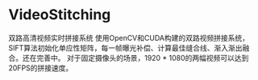 # VideoStitching
双路高清视频实时拼接系统
使用OpenCV和CUDA构建的双路视频拼接系统，SIFT算法初始化单应性矩阵，每一帧曝光补偿、计算最佳缝合线、渐入渐出融合。还在完善中。
对于固定摄像头的场景，1920 * 1080的两幅视频可以达到20FPS的拼接速度。
